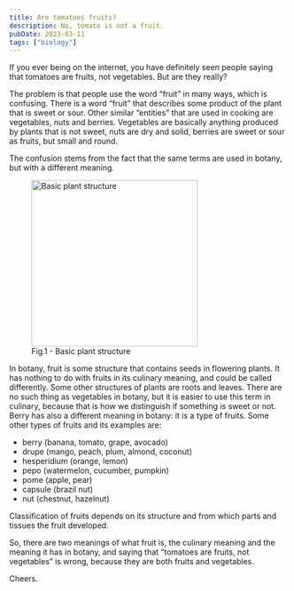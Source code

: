 ```yaml
---
title: Are tomatoes fruits?
description: No, tomato is not a fruit.
pubDate: 2023-03-11
tags: ["biology"]
---
```

If you ever being on the internet, you have definitely seen people saying that tomatoes are fruits, not vegetables. But are they really?

The problem is that people use the word “fruit” in many ways, which is confusing. There is a word “fruit” that describes some product of the plant that is sweet or sour. Other similar “entities” that are used in cooking are vegetables, nuts and berries. Vegetables are basically anything produced by plants that is not sweet, nuts are dry and solid, berries are sweet or sour as fruits, but small and round.

The confusion stems from the fact that the same terms are used in botany, but with a different meaning.

<figure>
  <img alt="Basic plant structure" src="/fruit/fruit.jpg" width="300" />
  <figcaption>Fig.1 - Basic plant structure</figcaption>
</figure>

In botany, fruit is some structure that contains seeds in flowering plants. It has nothing to do with fruits in its culinary meaning, and could be called differently. Some other structures of plants are roots and leaves. There are no such thing as vegetables in botany, but it is easier to use this term in culinary, because that is how we distinguish if something is sweet or not. Berry has also a different meaning in botany: it is a type of fruits. Some other types of fruits and its examples are:

- berry (banana, tomato, grape, avocado)
- drupe (mango, peach, plum, almond, coconut)
- hesperidium (orange, lemon)
- pepo (watermelon, cucumber, pumpkin)
- pome (apple, pear)
- capsule (brazil nut)
- nut (chestnut, hazelnut)

Classification of fruits depends on its structure and from which parts and tissues the fruit developed.

So, there are two meanings of what fruit is, the culinary meaning and the meaning it has in botany, and saying that “tomatoes are fruits, not vegetables” is wrong, because they are both fruits and vegetables.

Cheers.
